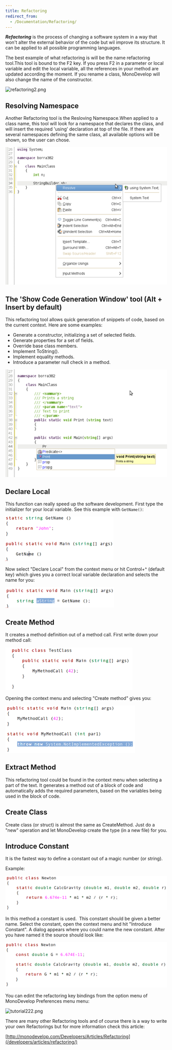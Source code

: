 ```yaml
---
title: Refactoring
redirect_from:
  - /Documentation/Refactoring/
---
```


***Refactoring*** is the process of changing a software system in a way that won't alter the external behavior of the code but wil improve its structure. It can be applied to all possible programming languages.

The best example of what refactoring is will be the name refactoring tool.This tool is bound to the F2 key. If you press F2 in a parameter or local variable and edit the local variable, all the references in your method are updated according the moment. If you rename a class, MonoDevelop will also change the name of the constructor.

![refactoring2.png](http://img816.imageshack.us/img816/2808/refactoring2.png)

## Resolving Namespace

Another Refactoring tool is the Resloving Namespace.When applied to a class name, this tool will look for a namespace that declares the class, and will insert the required 'using' declaration at top of the file. If there are several namespaces defining the same class, all available options will be shown, so the user can chose.

![252-NamespaceResolver.png](/images/252-NamespaceResolver.png)

## The 'Show Code Generation Window' tool (Alt + Insert by default)

This refactoring tool allows quick generation of snippets of code, based on the current context. Here are some examples:

-   Generate a constructor, initializing a set of selected fields.
-   Generate properties for a set of fields.
-   Override base class members.
-   Implement ToString().
-   Implement equality methods.
-   Introduce a parameter null check in a method.

![250-XmlDocumentationCompletion.png](/images/250-XmlDocumentationCompletion.png)

## Declare Local

This function can really speed up the software development. First type the initializer for your local variable. See this example with `GetName()`:

![222-ss-declarelocal1.png](/images/222-ss-declarelocal1.png)

Now select "Declare Local" from the context menu or hit Control+^ (default key) which gives you a correct local variable declaration and selects the name for you:

![223-ss-declarelocal2.png](/images/223-ss-declarelocal2.png)

## Create Method

It creates a method definition out of a method call. First write down your method call:

![220-ss-createMethod1.png](/images/220-ss-createMethod1.png)

Opening the context menu and selecting "Create method" gives you:

![221-ss-createMethod2.png](/images/221-ss-createMethod2.png)

## Extract Method

This refactoring tool could be found in the context menu when selecting a part of the text. It generates a method out of a block of code and automatically adds the required parameters, based on the variables being used in the block of code.

## Create Class

Create class (or struct) is almost the same as CreateMethod. Just do a "new" operation and let MonoDevelop create the type (in a new file) for you.

## Introduce Constant

It is the fastest way to define a constant out of a magic number (or string).

Example:

![228-ss-introduceconstant1.png](/images/228-ss-introduceconstant1.png)

In this method a constant is used.  This constant should be given a better name. Select the constant, open the context menu and hit "Introduce Constant". A dialog appears where you could name the new constant. After you have named it the source should look like:

![/images/229-ss-introduceconstant2.png](/images/229-ss-introduceconstant2.png)

You can edint the refactoring key bindings from the option menu of MonoDevelop Preferences menu menu:

![tutorial222.png](http://img254.imageshack.us/img254/7505/tutorial222.png)

There are many other Refactoring tools and of course there is a way to write your own Refactorings but for more information check this article: 

[http://monodevelop.com/Developers/Articles/Refactoring](/developers/articles/refactoring/)
